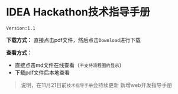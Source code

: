 # IDEA Hackathon技术指导手册

`Version:1.1`

**下载方式：** 直接点击pdf文件，然后点击`Download`进行下载

**查看方式：**

- 直接点击md文件在线查看（`不支持流程图的显示`）
- 下载pdf文件后本地查看

> 说明，在11月21日前`技术指导手册`会持续更新
> 新增web开发指导手册

